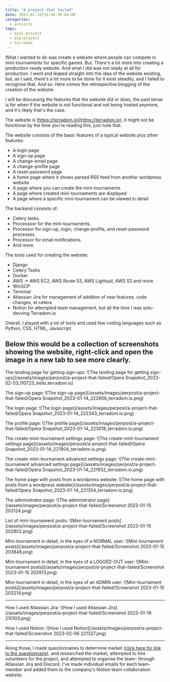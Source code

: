 ```yaml
---
title: "A project that failed"
date: 2023-01-15T15:34:30-04:00
categories:
  - projects
tags:
  - mini-project
  - big-project
  - terradom
---
```


What I wanted to do was create a website where people can compete in mini-tournaments for specific games. But. There's a lot more into creating a production-ready website.
And what I did was not ready at all for production. I went and leaped straight into the idea of the website existing, but, as I said, there's a lot more to be done for it exist steadily, and I failed to recognise that. 
And so. Here comes the retrospective blogging of the creation of the website.

I will be discussing the features that the website did or does, the past tense is for when if the website is not functional and not being hosted anymore, and it's likely that's the case.

The website is [https://terradom.io](https://terradom.io), it might not be functional by the time you're reading this, just note that.

The website consists of the basic features of a typical website plus other features:
- A login page
- A sign-up page 
- A change-email page
- A change-profile page 
- A reset-password page
- A home page where it shows parsed RSS feed from another wordpress website
- A page where you can create the mini-tournaments
- A page where created mini-tournaments are displayed 
- A page where a specific mini-tournament can be viewed in detail 

The backend consists of:
- Celery tasks.
- Processsor for the mini-tournaments.
- Processor for sign-up, login, change-profile, and reset-password processes.
- Processor for email notifications.
- And more.

The tools used for creating the website:
- Django 
- Celery Tasks
- Docker 
- AWS -> AWS EC2, AWS Route 53, AWS Lightsail, AWS S3 and more
- WinSCP
- Terminal
- Atlassian Jira for management of addition of new features, code changes, et cetera
- Notion for attempted team management, but all the time I was solo-devving Terradom.io

Overall, I played with a lot of tools and used few coding languages such as Python, CSS, HTML, Javascript.

Below this would be a collection of screenshots showing the website, right-click and open the image in a new tab to see more clearly.
---

The landing page for getting sign-ups:
![The landing page for getting sign-ups](/assets/images/perpost/a-project-that-failed/Opera Snapshot_2023-02-03_110723_hello.terradom.io)

The sign-up page:
![The sign-up page](/assets/images/perpost/a-project-that-failed/Opera Snapshot_2023-01-14_222656_terradom.io.png)

The login page:
![The login page](/assets/images/perpost/a-project-that-failed/Opera Snapshot_2023-01-14_222343_terradom.io.png)

The profile page:
![The profile page](/assets/images/perpost/a-project-that-failed/Opera Snapshot_2023-01-14_223018_terradom.io.png)

The create-mini-tournament settings page:
![The create-mini-tournament settings page](/assets/images/perpost/a-project-that-failed/Opera Snapshot_2023-01-14_221904_terradom.io.png)

The create-mini-tournament advanced settings page:
![The create-mini-tournament advanced settings page](/assets/images/perpost/a-project-that-failed/Opera Snapshot_2023-01-14_221932_terradom.io.png)

The home page with posts from a wordpress website:
![The home page with posts from a wordpress website](/assets/images/perpost/a-project-that-failed/Opera Snapshot_2023-01-14_221354_terradom.io.png)

The administrator page:
![The administrator page](/assets/images/perpost/a-project-that-failed/Screenshot 2023-01-15 203124.png)

List of mini-tournament posts:
![Mini-tournament posts](/assets/images/perpost/a-project-that-failed/Screenshot 2023-01-15 202802.png)

Mini-tournament in detail, in the eyes of a NORMAL user:
![Mini-tournament posts](/assets/images/perpost/a-project-that-failed/Screenshot 2023-01-15 203848.png)

Mini-tournament in detail, in the eyes of a LOGGED-OUT user:
![Mini-tournament posts](/assets/images/perpost/a-project-that-failed/Screenshot 2023-01-15 202913.png)

Mini-tournament in detail, in the eyes of an ADMIN user:
![Mini-tournament posts](/assets/images/perpost/a-project-that-failed/Screenshot 2023-01-15 203214.png)

---

How I used Atlassian Jira:
![How I used Atlassian Jira](/assets/images/perpost/a-project-that-failed/Screenshot 2023-01-19 210103.png)

How I used Notion:
![How I used Notion](/assets/images/perpost/a-project-that-failed/Screenshot 2023-02-06 221327.png)

---


Along those, I made questionnaires to determine market ([click here for link to the questionnaire](https://tripetto.app/run/F5A82Q4MYS)), and researched the market, attempted to hire volunteers for the project, and attempted to organise the team-  through Atlassian Jira and Discord. I've made individual emails for each team-member and added them to the company's Notion team collaboration website.

